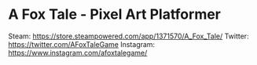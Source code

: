 # A Fox Tale - Pixel Art Platformer

Steam: https://store.steampowered.com/app/1371570/A_Fox_Tale/
Twitter: https://twitter.com/AFoxTaleGame
Instagram: https://www.instagram.com/afoxtalegame/

